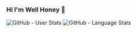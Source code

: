 ### Hi I'm Well Honey 👋

![GitHub - User Stats](https://github-readme-stats.vercel.app/api?username=kevin335200&theme=radical&show_icons=true?)
![GitHub - Language Stats](https://github-readme-stats.vercel.app/api/top-langs/?username=kevin335200&theme=radical&show_icons=true?)

